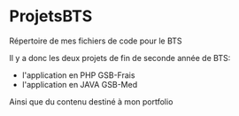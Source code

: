 # ProjetsBTS
Répertoire de mes fichiers de code pour le BTS

Il y a donc les deux projets de fin de seconde année de BTS:

- l'application en PHP GSB-Frais
- l'application en JAVA GSB-Med

Ainsi que du contenu destiné à mon portfolio
